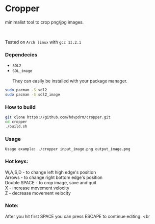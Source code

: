 # Cropper
minimalist tool to crop png/jpg images.
<br><br><br>

Tested on ```Arch linux``` with ```gcc 13.2.1```

### Dependecies
* ```SDL2```
* ```SDL_image```<br><br>
They can easily be installed with your package manager.<br>

```bash
sudo pacman -S sdl2
sudo pacman -S sdl2_image
```

### How to build
```bash
git clone https://github.com/hdvpdrm/cropper.git
cd cropper
./build.sh
```


### Usage
```Usage example: ./cropper input_image.png output_image.png```<br>
        
### Hot keys:                                                  
W,A,S,D - to change left high edge's position<br>
Arrows  - to change right bottom edge's position<br>
Double SPACE - to crop image, save and quit<br>
X - increase movement velocity<br>
Z - decrease movement velocity<br>

### Note:<br> 
After you hit first SPACE you can press ESCAPE to continue editing. <br
